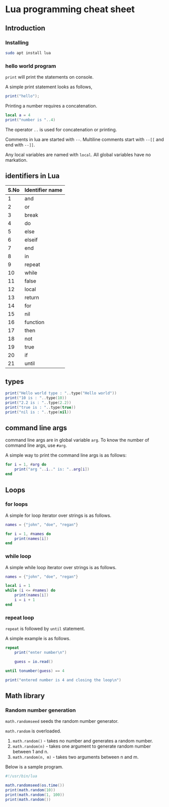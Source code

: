 # Lua programming cheat sheet

## Introduction

### Installing

```bash
sudo apt install lua
```

### hello world program

`print` will print the statements on console.

A simple print statement looks as follows,

```lua
print("hello");
```

Printing a number requires a concatenation.

```lua
local a = 4
print("number is "..4)
```

The operator `..` is used for concatenation or printing.

Comments in lua are started with `--`. Multiline comments start with `--[[` and end with `--]]`.

Any local variables are named with `local`. All global variables have no markation.

## identifiers in Lua

| S.No | Identifier name |
|------|-----------------|
| 1 | and |
| 2 | or |
| 3 | break |
| 4 | do |
| 5 | else |
| 6 | elseif |
| 7 | end |
| 8 | in |
| 9 | repeat |
| 10 | while |
| 11 | false |
| 12 | local |
| 13 | return |
| 14 | for |
| 15 | nil |
| 16 | function |
| 17 | then |
| 18 | not |
| 19 | true |
| 20 | if |
| 21 | until |

## types

```lua
print("Hello world type : "..type("Hello world"))
print("10 is : "..type(10))
print("2.2 is : "..type(2.2))
print("true is : "..type(true))
print("nil is : "..type(nil))
```

## command line args

command line args are in global variable `arg`. To know the number of command line args, use `#arg`.

A simple way to print the command line args is as follows:

```lua
for i = 1, #arg do
    print("arg "..i.." is: "..arg[i])
end
```

## Loops

### for loops

A simple for loop iterator over strings is as follows.

```lua
names = {"john", "doe", "regan"}

for i = 1, #names do
	print(names[i])
end
```

### while loop

A simple while loop iterator over strings is as follows.

```lua
names = {"john", "doe", "regan"}

local i = 1
while (i <= #names) do
    print(names[i])
    i = i + 1
end
```


### repeat loop

`repeat` is followed by `until` statement.

A simple example is as follows.

```lua
repeat
	print("enter number\n")

	guess = io.read()

until tonumber(guess) == 4

print("entered number is 4 and closing the loop\n")
```

## Math library

### Random number generation

`math.randomseed` seeds the random number generator.

`math.random` is overloaded.

1. `math.random()` - takes no number and generates a random number.
2. `math.random(n)` - takes one argument to generate random number between 1 and n.
3. `math.random(n, m)` - takes two arguments between n and m.

Below is a sample program.

```lua
#!/usr/bin/lua

math.randomseed(os.time())
print(math.random(10))
print(math.random(1, 100))
print(math.random())
```



